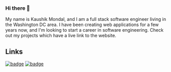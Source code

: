 ### Hi there 👋
My name is Kaushik Mondal, and I am a full stack software engineer living in the Washington DC area. I have been creating web applications for a few years now, and I'm looking to start a career in software engineering. Check out my projects which have a live link to the website.

## Links
[<img src="https://img.shields.io/badge/LinkedIn-1E1E1E?style=for-the-badge&logo=linkedin&logoColor=6663FF" alt="badge"/>](https://www.linkedin.com/in/kaushikdev/)
[<img src="https://img.shields.io/badge/website-1E1E1E?style=for-the-badge&logo=About.me&logoColor=6663FF" alt="badge"/>](https://www.kaushikm.com)
<!--
**kaushikkm17/kaushikkm17** is a ✨ _special_ ✨ repository because its `README.md` (this file) appears on your GitHub profile.

Here are some ideas to get you started:

- 🔭 I’m currently working on ...
- 🌱 I’m currently learning ...
- 👯 I’m looking to collaborate on ...
- 🤔 I’m looking for help with ...
- 💬 Ask me about ...
- 📫 How to reach me: ...
- 😄 Pronouns: ...
- ⚡ Fun fact: ...
-->
